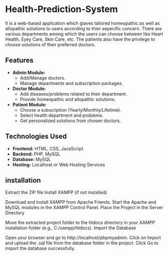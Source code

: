 # Health-Prediction-System
It is a web-based application which giaves tailored homeopathic as well as allopathic solutions to users according to thier sepecific concern. There are various departments among which the users can choose between like Heart Health, Eyey Care, Skin Care, etc. The patients also have the privilege to choose solutions of their preferred doctors.
## Features
- **Admin Module:**
  - Add/Manage doctors.
  - Manage departments and subscription packages.
- **Doctor Module:**
  - Add diseases/problems related to their department.
  - Provide homeopathic and allopathic solutions.
- **Patient Module:**
  - Choose a subscription (Yearly/Monthly/Lifetime).
  - Select health department and problems.
  - Get personalized solutions from chosen doctors.

## Technologies Used
- **Frontend:** HTML, CSS, JavaScript
- **Backend:** PHP, MySQL
- **Database:** MySQL
- **Hosting:** Localhost or Web Hosting Services
## installation
Extract the ZIP file
Install XAMPP (if not installed)

Download and install XAMPP from Apache Friends.
Start the Apache and MySQL modules in the XAMPP Control Panel.
Place the Project in the Server Directory

Move the extracted project folder to the htdocs directory in your XAMPP installation folder (e.g., C:/xampp/htdocs).
Import the Database

Open your browser and go to http://localhost/phpmyadmin.
Click on Import and upload the .sql file from the database folder in the project.
Click Go to import the database successfully.
